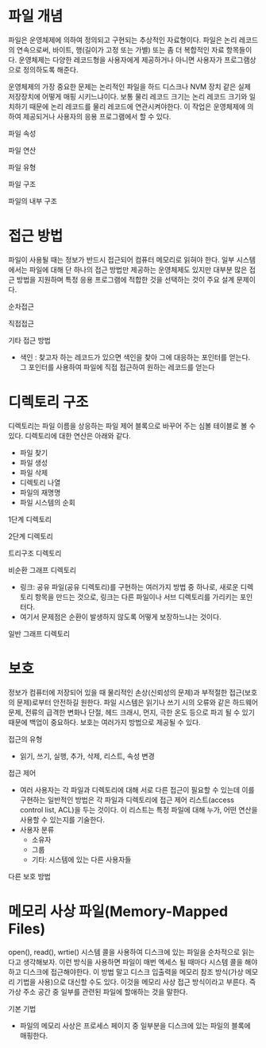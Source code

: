 # 파일 개념
파일은 운영체제에 의하여 정의되고 구현되는 추상적인 자료형이다. 파일은 논리 레코드의 연속으로써, 바이트, 행(길이가 고정 또는 가별) 또는 좀 더 복합적인 자료 항목들이다. 운영체제는 다양한 레코드형을 사용자에게 제공하거나 아니면 사용자가 프로그램상으로 정의하도록 해준다.

운영체제의 가장 중요한 문제는 논리적인 파일을 하드 디스크나 NVM 장치 같은 실제 저장장치에 어떻게 매핑 시키느냐이다. 보통 물리 레코드 크기는 논리 레코드 크기와 일치하기 때문에 논리 레코드를 물리 레코드에 연관시켜야한다. 이 작업은 운영체제에 의하여 제공되거나 사용자의 응용 프로그램에서 할 수 있다.

파일 속성

파일 연산

파일 유형

파일 구조

파일의 내부 구조

# 접근 방법
파일이 사용될 때는 정보가 반드시 접근되어 컴퓨터 메모리로 읽혀야 한다. 일부 시스템에서는 파일에 대해 단 하나의 접근 방법만 제공하는 운영체제도 있지만 대부분 많은 접근 방법을 지원하며 특정 응용 프로그램에 적합한 것을 선택하는 것이 주요 설계 문제이다.

순차접근

직접접근

기타 접근 방법
- 색인 : 찾고자 하는 레코드가 있으면 색인을 찾아 그에 대응하는 포인터를 얻는다. 그 포인터를 사용하여 파일에 직접 접근하여 원하는 레코드를 얻는다

# 디렉토리 구조
디렉토리는 파일 이름을 상응하는 파일 제어 블록으로 바꾸어 주는 심볼 테이블로 볼 수 있다. 디렉토리에 대한 연산은 아래와 같다.
- 파일 찾기
- 파일 생성
- 파일 삭제
- 디렉토리 나열
- 파일의 재명명
- 파일 시스템의 순회

1단계 디렉토리

2단계 디렉토리

트리구조 디렉토리

비순환 그래프 디렉토리
- 링크: 공유 파일(공유 디렉토리)를 구현하는 여러가지 방법 중 하나로, 새로운 디렉토리 항목을 만드는 것으로, 링크는 다른 파일이나 서브 디렉토리를 가리키는 포인터다.
- 여기서 문제점은 순환이 발생하지 않도록 어떻게 보장하느냐는 것이다.

일반 그래프 디렉토리

# 보호
정보가 컴퓨터에 저장되어 있을 때 물리적인 손상(신뢰성의 문제)과 부적절한 접근(보호의 문제)로부터 안전하길 원한다. 파일 시스템은 읽기나 쓰기 시의 오류와 같은 하드웨어 문제, 전류의 급격한 변화나 단절, 헤드 크래시, 먼지, 극한 온도 등으로 파괴 될 수 있기 때문에 백업이 중요하다. 보호는 여러가지 방법으로 제공될 수 있다. 

접근의 유형
- 읽기, 쓰기, 실행, 추가, 삭제, 리스트, 속성 변경

접근 제어
- 여러 사용자는 각 파일과 디렉토리에 대해 서로 다른 접근이 필요할 수 있는데 이를 구현하는 일반적인 방법은 각 파일과 디렉토리에 접근 제어 리스트(access control list, ACL)을 두는 것이다. 이 리스트는 특정 파일에 대해 누가, 어떤 연산을 사용할 수 있는지를 기술한다.
- 사용자 분류
    - 소유자
    - 그룹
    - 기타: 시스템에 있는 다른 사용자들

다른 보호 방법

# 메모리 사상 파일(Memory-Mapped Files)
open(), read(), wrtie() 시스템 콜을 사용하여 디스크에 있는 파일을 순차적으로 읽는 다고 생각해보자. 이런 방식을 사용하면 파일이 매번 엑세스 될 때마다 시스템 콜을 해야하고 디스크에 접근해야한다. 이 방법 말고 디스크 입출력을 메모리 참조 방식(가상 메모리 기법을 사용)으로 대신할 수도 있다. 이것을 메모리 사상 접근 방식이라고 부른다. 즉 가상 주소 공간 중 일부를 관련된 파일에 할애하는 것을 말한다.

기본 기법
- 파일의 메모리 사상은 프로세스 페이지 중 일부분을 디스크에 있는 파일의 블록에 매핑한다.